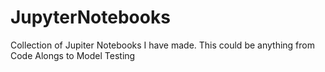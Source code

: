 # JupyterNotebooks
Collection of Jupiter Notebooks I have made. This could be anything from Code Alongs to Model Testing
